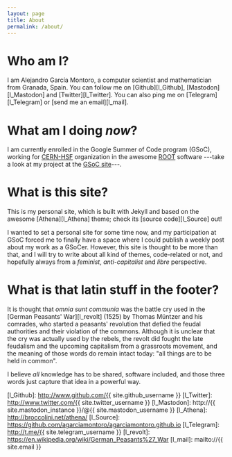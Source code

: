 ```yaml
---
layout: page
title: About
permalink: /about/
---
```


# Who am I?

I am Alejandro García Montoro, a computer scientist and mathematician from
Granada, Spain. You can follow me on [Github][l_Github],
[Mastodon][l_Mastodon] and [Twitter][l_Twitter]. You can also ping me on [Telegram][l_Telegram] or [send me an email][l_mail].

# What am I doing *now*?

I am currently enrolled in the Google Summer of Code program
(GSoC), working for [CERN-HSF][l_CERN] organization in the awesome
[ROOT][l_ROOT] software ---take a look at my project at the
[GSoC site][l_GSoC]---.

# What is this site?

This is my personal site, which is built with Jekyll and based on the awesome [Athena][l_Athena] theme; check its [source code][l_Source] out!

I wanted to set a personal site for some time now, and my participation at GSoC forced me to finally have a space where I could publish a weekly post about my work as a GSoCer. However, this site is thought to be more than that, and I will try to write about all kind of themes, code-related or not, and hopefully always from a *feminist*, *anti-capitalist* and *libre* perspective.

# What is that latin stuff in the footer?

It is thought that *omnia sunt communia* was the battle cry used in the [German Peasants' War][l_revolt] (1525) by Thomas Müntzer and his comrades, who started a peasants' revolution that defied the feudal authorities and their violation of the commons. Although it is unclear that the cry was actually used by the rebels, the revolt did fought the late feudalism and the upcoming capitalism from a grassroots movement, and the meaning of those words do remain intact today: "all things are to be held in common".

I believe *all* knowledge has to be shared, software included, and those three words just capture that idea in a powerful way.


[l_CERN]: https://summerofcode.withgoogle.com/organizations/4978158764818432/
[l_ROOT]: http://root.cern.ch/
[l_GSoC]: https://summerofcode.withgoogle.com/projects/#5874058599071744
[l_Github]: http://www.github.com/{{ site.github_username }}
[l_Twitter]: http://www.twitter.com/{{ site.twitter_username }}
[l_Mastodon]: http://{{ site.mastodon_instance }}/@{{ site.mastodon_username }}
[l_Athena]: http://broccolini.net/athena/
[l_Source]: https://github.com/agarciamontoro/agarciamontoro.github.io
[l_Telegram]: http://t.me/{{ site.telegram_username }}
[l_revolt]: https://en.wikipedia.org/wiki/German_Peasants%27_War
[l_mail]: mailto://{{ site.email }}
